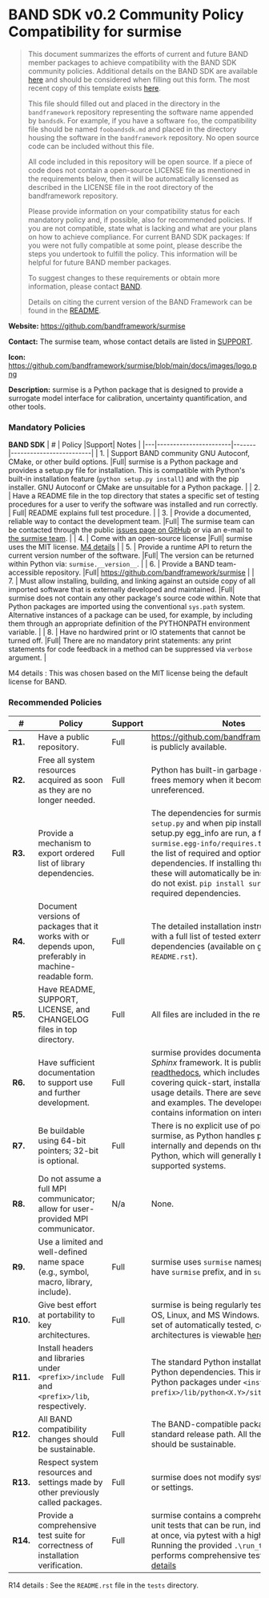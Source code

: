# BAND SDK v0.2 Community Policy Compatibility for surmise


> This document summarizes the efforts of current and future BAND member packages to achieve compatibility with the BAND SDK community policies.  Additional details on the BAND SDK are available [here](https://raw.githubusercontent.com/bandframework/bandframework/main/resources/sdkpolicies/bandsdk.md) and should be considered when filling out this form. The most recent copy of this template exists [here](https://raw.githubusercontent.com/bandframework/bandframework/main/resources/sdkpolicies/template.md).
>
> This file should filled out and placed in the directory in the `bandframework` repository representing the software name appended by `bandsdk`.  For example, if you have a software `foo`, the compatibility file should be named `foobandsdk.md` and placed in the directory housing the software in the `bandframework` repository. No open source code can be included without this file.
>
> All code included in this repository will be open source.  If a piece of code does not contain a open-source LICENSE file as mentioned in the requirements below, then it will be automatically licensed as described in the LICENSE file in the root directory of the bandframework repository.
>
> Please provide information on your compatibility status for each mandatory policy and, if possible, also for recommended policies. If you are not compatible, state what is lacking and what are your plans on how to achieve compliance. For current BAND SDK packages: If you were not fully compatible at some point, please describe the steps you undertook to fulfill the policy. This information will be helpful for future BAND member packages.
>
> To suggest changes to these requirements or obtain more information, please contact [BAND](https://bandframework.github.io).
>
> Details on citing the current version of the BAND Framework can be found in the [README](https://github.com/bandframework/bandframework).


**Website:** https://github.com/bandframework/surmise

**Contact:** The surmise team, whose contact details are listed in [SUPPORT](SUPPORT.rst).

**Icon:** https://github.com/bandframework/surmise/blob/main/docs/images/logo.png

**Description:** surmise is a Python package that is designed to provide a surrogate model interface for calibration, uncertainty quantification, and other tools.


### Mandatory Policies

**BAND SDK**
| # | Policy                 |Support| Notes                   |
|---|-----------------------|-------|-------------------------|
| 1. | Support BAND community GNU Autoconf, CMake, or other build options. |Full| surmise is a Python package and provides a setup.py file for installation. This is compatible with Python's built-in installation feature (``python setup.py install``) and with the pip installer. GNU Autoconf or CMake are unsuitable for a Python package. |
| 2. | Have a README file in the top directory that states a specific set of testing procedures for a user to verify the software was installed and run correctly. | Full| README explains full test procedure. |
| 3. | Provide a documented, reliable way to contact the development team. |Full| The surmise team can be contacted through the public [issues page on GitHub](https://github.com/bandframework/surmise/issues) or via an e-mail to [the surmise team](SUPPORT.rst). |
| 4. | Come with an open-source license |Full| surmise uses the MIT license. [M4 details](#m4-details) |
| 5. | Provide a runtime API to return the current version number of the software. |Full| The version can be returned within Python via: `surmise.__version__`. |
| 6. | Provide a BAND team-accessible repository. |Full| https://github.com/bandframework/surmise |
| 7. | Must allow installing, building, and linking against an outside copy of all imported software that is externally developed and maintained. |Full| surmise does not contain any other package's source code within. Note that Python packages are imported using the conventional `sys.path` system. Alternative instances of a package can be used, for example, by including them through an appropriate definition of the PYTHONPATH environment variable. |
| 8. | Have no hardwired print or IO statements that cannot be turned off. |Full| There are no mandatory print statements: any print statements for code feedback in a method can be suppressed via `verbose` argument. |

M4 details <a id="m4-details"></a>: This was chosen based on the MIT license being the default license for BAND.


### Recommended Policies
| #  | Policy                 |Support| Notes                   |
|---|------------------------|-------|-------------------------|
|**R1.**| Have a public repository. |Full| https://github.com/bandframework/surmise is publicly available. |
|**R2.**| Free all system resources acquired as soon as they are no longer needed. |Full| Python has built-in garbage collection that frees memory when it becomes unreferenced. |
|**R3.**| Provide a mechanism to export ordered list of library dependencies. |Full| The dependencies for surmise are given in `setup.py` and when pip install or pip setup.py egg_info are run, a file is created `surmise.egg-info/requires.txt` containing the list of required and optional dependencies. If installing through pip, these will automatically be installed if they do not exist. `pip install surmise` installs required dependencies. |
|**R4.**| Document versions of packages that it works with or depends upon, preferably in machine-readable form. |Full| The detailed installation instructions come with a full list of tested external dependencies (available on github `README.rst`). |
|**R5.**| Have README, SUPPORT, LICENSE, and CHANGELOG files in top directory.  |Full| All files are included in the repository. |
|**R6.**| Have sufficient documentation to support use and further development. |Full| surmise provides documentation through a *Sphinx* framework. It is published on [readthedocs](https://surmise.readthedocs.io), which includes a user guide covering quick-start, installation, and many usage details. There are several tutorials and examples. The developer guide contains information on internal modules. |
|**R7.**| Be buildable using 64-bit pointers; 32-bit is optional. |Full| There is no explicit use of pointers in surmise, as Python handles pointers internally and depends on the install of Python, which will generally be 64-bit on supported systems. |
|**R8.**| Do not assume a full MPI communicator; allow for user-provided MPI communicator. |N/a| None. |
|**R9.**| Use a limited and well-defined name space (e.g., symbol, macro, library, include). |Full| surmise uses `surmise` namespace. Modules have `surmise` prefix, and in `surmise` folder. |
|**R10.**| Give best effort at portability to key architectures. |Full| surmise is being regularly tested on Mac OS, Linux, and MS Windows. The current set of automatically tested, common architectures is viewable [here](https://github.com/bandframework/surmise/blob/main/.github/workflows/python-package.yml). |
|**R11.**| Install headers and libraries under `<prefix>/include` and `<prefix>/lib`, respectively. |Full| The standard Python installation is used for Python dependencies. This installs external Python packages under `<install-prefix>/lib/python<X.Y>/site-packages/`. |
|**R12.**| All BAND compatibility changes should be sustainable. |Full| The BAND-compatible package is in the standard release path. All the changes here should be sustainable. |
|**R13.**| Respect system resources and settings made by other previously called packages. |Full| surmise does not modify system resources or settings. |
|**R14.**| Provide a comprehensive test suite for correctness of installation verification. |Full| surmise contains a comprehensive set of unit tests that can be run, individually or all at once, via pytest with a high coverage. Running the provided ``.\run_tests.sh`` performs comprehensive testing. [R14 details](#r14-details) |

R14 details <a id="r14-details"></a>: See the `README.rst` file in the `tests` directory.
